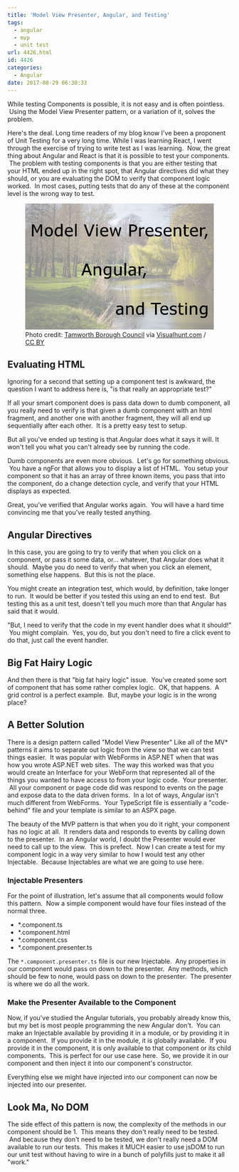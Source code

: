 ```yaml
---
title: 'Model View Presenter, Angular, and Testing'
tags:
  - angular
  - mvp
  - unit test
url: 4426.html
id: 4426
categories:
  - Angular
date: 2017-08-29 06:30:33
---
```


While testing Components is possible, it is not easy and is often pointless.  Using the Model View Presenter pattern, or a variation of it, solves the problem. 

Here's the deal. Long time readers of my blog know I've been a proponent of Unit Testing for a very long time. While I was learning React, I went through the exercise of trying to write test as I was learning.  Now, the great thing about Angular and React is that it is possible to test your components.  The problem with testing components is that you are either testing that your HTML ended up in the right spot, that Angular directives did what they should, or you are evaluating the DOM to verify that component logic worked.  In most cases, putting tests that do any of these at the component level is the wrong way to test. <figure>![](/uploads/2017/08/2017-08-27.jpg "Model View Presenter, Angular, and Testing")<figcaption>Photo credit: [Tamworth Borough Council](//www.flickr.com/photos/tamworthboroughcouncil/15657023428/) via [Visualhunt.com](//visualhunt.com/re/e21893) / [ CC BY](//creativecommons.org/licenses/by/2.0/)</figcaption></figure>

<!-- more --> 

Evaluating HTML
---------------

Ignoring for a second that setting up a component test is awkward, the question I want to address here is, "is that really an appropriate test?" 

If all your smart component does is pass data down to dumb component, all you really need to verify is that given a dumb component with an html fragment, and another one with another fragment, they will all end up sequentially after each other.  It is a pretty easy test to setup. 

But all you've ended up testing is that Angular does what it says it will. It won't tell you what you can't already see by running the code. 

Dumb components are even more obvious.  Let's go for something obvious.  You have a ngFor that allows you to display a list of HTML.  You setup your component so that it has an array of three known items, you pass that into the component, do a change detection cycle, and verify that your HTML displays as expected. 

Great, you've verified that Angular works again.  You will have a hard time convincing me that you've really tested anything.

Angular Directives
------------------

In this case, you are going to try to verify that when you click on a component, or pass it some data, or... whatever, that Angular does what it should.  Maybe you do need to verify that when you click an element, something else happens.  But this is not the place. 

You might create an integration test, which would, by definition, take longer to run.  It would be better if you tested this using an end to end test.  But testing this as a unit test, doesn't tell you much more than that Angular has said that it would. 

"But, I need to verify that the code in my event handler does what it should!"  You might complain.  Yes, you do, but you don't need to fire a click event to do that, just call the event handler.

Big Fat Hairy Logic
------------------

And then there is that "big fat hairy logic" issue.  You've created some sort of component that has some rather complex logic.  OK, that happens.  A grid control is a perfect example.  But, maybe your logic is in the wrong place?

A Better Solution
-----------------

There is a design pattern called "Model View Presenter" Like all of the MV* patterns it aims to separate out logic from the view so that we can test things easier.  It was popular with WebForms in ASP.NET when that was how you wrote ASP.NET web sites.  The way this worked was that you would create an Interface for your WebForm that represented all of the things you wanted to have access to from your logic code.  Your presenter.  All your component or page code did was respond to events on the page and expose data to the data driven forms.  In a lot of ways, Angular isn't much different from WebForms.  Your TypeScript file is essentially a "code-behind" file and your template is similar to an ASPX page. 

The beauty of the MVP pattern is that when you do it right, your component has no logic at all.  It renders data and responds to events by calling down to the presenter.  In an Angular world, I doubt the Presenter would ever need to call up to the view.  This is prefect.  Now I can create a test for my component logic in a way very similar to how I would test any other Injectable.  Because Injectables are what we are going to use here.

### Injectable Presenters

For the point of illustration, let's assume that all components would follow this pattern.  Now a simple component would have four files instead of the normal three.

- *.component.ts
- *.component.html
- *.component.css
- *.component.presenter.ts

The `*.component.presenter.ts` file is our new Injectable.  Any properties in our component would pass on down to the presenter.  Any methods, which should be few to none, would pass on down to the presenter.  The presenter is where we do all the work.

### Make the Presenter Available to the Component

Now, if you've studied the Angular tutorials, you probably already know this, but my bet is most people programming the new Angular don't.  You can make an Injectable available by providing it in a module, or by providing it in a component.  If you provide it in the module, it is globally available.  If you provide it in the component, it is only available to that component or its child components.  This is perfect for our use case here.  So, we provide it in our component and then inject it into our component's constructor. 

Everything else we might have injected into our component can now be injected into our presenter.

Look Ma, No DOM
---------------

The side effect of this pattern is now, the complexity of the methods in our component should be 1.  This means they don't really need to be tested.  And because they don't need to be tested, we don't really need a DOM available to run our tests.  This makes it MUCH easier to use jsDOM to run our unit test without having to wire in a bunch of polyfills just to make it all "work."
